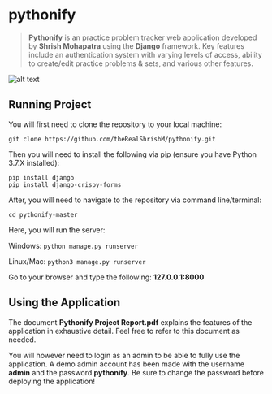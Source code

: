 # pythonify
> **Pythonify** is an practice problem tracker web application developed by **Shrish Mohapatra** using the **Django** framework. Key features include an authentication system with varying levels of access, ability to create/edit practice problems & sets, and various other features.

![alt text](https://github.com/theRealShrishM/pythonify/blob/master/img/pythonify_problems.jpg "Practice Problems")

## Running Project
You will first need to clone the repository to your local machine:
```
git clone https://github.com/theRealShrishM/pythonify.git
```

Then you will need to install the following via pip (ensure you have Python 3.7.X installed):
```
pip install django
pip install django-crispy-forms
```

After, you will need to navigate to the repository via command line/terminal:
```
cd pythonify-master
```

Here, you will run the server:

Windows: `python manage.py runserver`

Linux/Mac: `python3 manage.py runserver`

Go to your browser and type the following: **127.0.0.1:8000**

## Using the Application
The document **Pythonify Project Report.pdf** explains the features of the application in exhaustive detail. Feel free to refer to this document as needed.

You will however need to login as an admin to be able to fully use the application. A demo admin account has been made with the username **admin** and the password **pythonify**.
Be sure to change the password before deploying the application!
